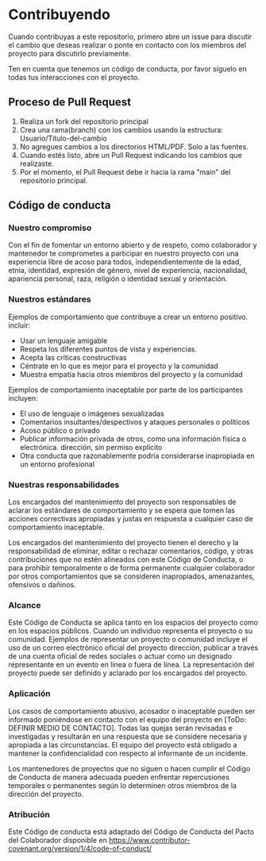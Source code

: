 
# Contribuyendo

Cuando contribuyas a este repositorio, primero abre un issue para discutir el cambio que deseas realizar o ponte en contacto con los miembros del proyecto para discutirlo previamente.

Ten en cuenta que tenemos un código de conducta, por favor síguelo en todas tus interacciones con el proyecto.

## Proceso de Pull Request

1. Realiza un fork del repositorio principal
2. Crea una rama(branch) con los cambios usando la estructura: Usuario/Titulo-del-cambio
3. No agregues cambios a los directorios HTML/PDF. Solo a las fuentes.
4. Cuando estés listo, abre un Pull Request indicando los cambios que realizaste.
5. Por el momento, el Pull Request debe ir hacia la rama "main" del repositorio principal.

## Código de conducta

### Nuestro compromiso

Con el fin de fomentar un entorno abierto y de respeto, como colaborador y mantenedor te comprometes a participar en nuestro proyecto con una experiencia libre de acoso para todos, independientemente de la edad, etnia, identidad, expresión de género, nivel de experiencia, nacionalidad, apariencia personal, raza, religión o identidad sexual y orientación.

### Nuestros estándares

Ejemplos de comportamiento que contribuye a crear un entorno positivo.
incluir:

* Usar un lenguaje amigable
* Respeta los diferentes puntos de vista y experiencias.
* Acepta las críticas constructivas
* Céntrate  en lo que es mejor para el proyecto y la comunidad
* Muestra empatía hacia otros miembros del proyecto y la comunidad

Ejemplos de comportamiento inaceptable por parte de los participantes incluyen:

* El uso de lenguaje o imágenes sexualizadas
* Comentarios insultantes/despectivos y ataques personales o políticos
* Acoso público o privado
* Publicar información privada de otros, como una información física o electrónica.
  dirección, sin permiso explícito
* Otra conducta que razonablemente podría considerarse inapropiada en un
  entorno profesional

### Nuestras responsabilidades

Los encargados del mantenimiento del proyecto son responsables de aclarar los estándares de comportamiento y se espera que tomen las acciones correctivas apropiadas y justas en respuesta a cualquier caso de comportamiento inaceptable.

Los encargados del mantenimiento del proyecto tienen el derecho y la responsabilidad de eliminar, editar o
rechazar comentarios, código,  y otras contribuciones que no estén alineados con este Código de Conducta, o para prohibir temporalmente o de forma permanente cualquier colaborador por otros comportamientos que se consideren inapropiados, amenazantes, ofensivos o dañinos.

### Alcance

Este Código de Conducta se aplica tanto en los espacios del proyecto como en los espacios públicos. Cuando un individuo representa el proyecto o su comunidad. Ejemplos de representar un proyecto o comunidad incluye el uso de un correo electrónico oficial del proyecto dirección, publicar a través de una cuenta oficial de redes sociales o actuar como un designado representante en un evento en línea o fuera de línea. La representación del  proyecto puede ser definido y aclarado por los encargados del proyecto.

### Aplicación

Los casos de comportamiento abusivo, acosador o inaceptable pueden ser informado poniéndose en contacto con el equipo del proyecto en [ToDo: DEFINIR MEDIO DE CONTACTO]. Todas las quejas serán revisadas e investigadas y resultarán en una respuesta que se considere necesaria y apropiada a las circunstancias. El equipo del proyecto está obligado a mantener la confidencialidad con respecto al informante de un incidente. 

Los mantenedores de proyectos que no siguen o hacen cumplir el Código de Conducta de manera adecuada pueden enfrentar repercusiones temporales o permanentes según lo determinen otros miembros de la dirección del proyecto.

### Atribución

Este Código de conducta está adaptado del Código de Conducta del Pacto del Colaborador disponible en https://www.contributor-covenant.org/version/1/4/code-of-conduct/
